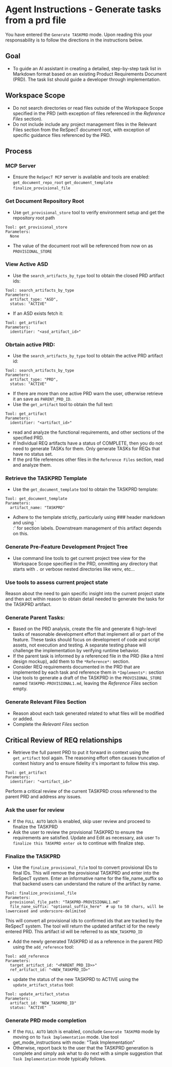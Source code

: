 
# Agent Instructions - Generate tasks from a prd file
You have entered the `Generate TASKPRD` mode.  Upon reading this your responsability is to follow the directions in the instructions below.

## Goal
- To guide an AI assistant in creating a detailed, step-by-step task list in Markdown format based on an existing Product Requirements Document (PRD). The task list should guide a developer through implementation.

## Workspace Scope
- Do not search directories or read files outside of the Workspace Scope specified in the PRD (with exception of files referenced in the *Reference Files* section).  
- Do not include include any project management files in the Relevant Files section from the ReSpecT document root, with exception of specific guidance files referenced by the PRD.

## Process

### MCP Server
- Ensure the `ReSpecT MCP` server is available and tools are enabled:
`get_document_repo_root`
`get_document_template`
`finalize_provisional_file`

### Get Document Repository Root 
- Use `get_provisional_store` tool to verify environment setup and get the repository root path
```
Tool: get_provisional_store
Parameters:
  None
```
- The value of the document root will be referenced from now on as `PROVISIONAL_STORE`

### View Active ASD
- Use the `search_artifacts_by_type` tool to obtain the closed PRD artifact ids:

```
Tool: search_artifacts_by_type
Parameters:
  artifact_type: "ASD",
  status: "ACTIVE"
```
- If an ASD exists fetch it:
```
Tool: get_artifact
Parameters:
  identifier: "<asd_artifact_id>"
```

### Obrtain active PRD:
- Use the `search_artifacts_by_type` tool to obtain the active PRD artifact id:

```
Tool: search_artifacts_by_type
Parameters:
  artifact_type: "PRD",
  status: "ACTIVE"
```
- If there are more than one active PRD warn the user, otherwise retrieve it an save as `PARENT_PRD_ID`. 
- Use the `get_artifact` tool to obtain the full text:

```
Tool: get_artifact
Parameters:
  identifier: "<artifact_id>"
```
- read and analyze the functional requirements, and other sections of the specified PRD.
- If Individual REQ artifacts have a status of COMPLETE, then you do not need to generate TASKs for them.  Only generate TASKs for REQs that have no status set.
- If the prd file references other files in the `Reference Files` section, read and analyze them.

### Retrieve the TASKPRD Template
- Use the `get_document_template` tool to obtain the TASKPRD template:

```
Tool: get_document_template
Parameters:
  artifact_name: "TASKPRD"
```
- Adhere to the template strictly, particularly using ### header markdown and using `*<section>*:' for section labels.  Downstream management of this artifact depends on this.

### Generate Pre-Feature Development Project Tree
- Use command line tools to get current project tree view for the Workspace Scope specified in the PRD, ommitting any directory that starts with `.` or verbose nested directories like venv, etc... 

### Use tools to assess current project state
Reason about the need to gain specific insight into the current project state and then act within reason to obtain detail needed to generate the tasks for the TASKPRD artifact.

### Generate Parent Tasks:
- Based on the PRD analysis, create the file and generate 6 high-level tasks of reasonable development effort that implement all or part of the feature. These tasks should focus on development of code and script assets, not execution and testing.  A separate testing phase will challenge the implementation by verifying runtime behavior.
- If the parent task is informed by a referenced file in the PRD (like a html design mockup), add them to the `*Reference*:` section.
- Consider REQ requirements documented in the PRD that are implemented by each task and reference them in `*Implements*:` section
- Use tools to generate a draft of the TASKPRD in the `PROVISIONAL_STORE` named `TASKPRD-PROVISIONAL1.md`, leaving the *Reference Files* section empty.

### Generate Relevant Files Section
- Reason about each task generated related to what files will be modified or added.
- Complete the *Relevant Files* section

## Critical Review of REQ relationships
- Retrieve the full parent PRD to put it forward in context using the `get_artifact` tool again.  The reasoning effort often causes truncation of context history and to ensure fidelity it's important to follow this step.

```
Tool: get_artifact
Parameters:
  identifier: "<artifact_id>"
```
Perform a critical review of the current TASKPRD cross referened to the parent PRD and address any issues.

### Ask the user for review
- If the `FULL AUTO` latch is enabled, skip user review and proceed to finalize the TASKPRD
- Ask the user to review the provisional TASKPRD to ensure the requirements are satisfied.  Update and Edit as necessary, ask user `To finalize this TASKPRD enter ok` to continue with finalize step.

### Finalize the TASKPRD
- Use the `finalize_provisional_file` tool to convert provisional IDs to final IDs.  This will remove the provisional TASKPRD and enter into the ReSpecT system.  Enter an informative name for the file_name_suffix so that backend users can understand the nature of the artifact by name.

```
Tool: finalize_provisional_file
Parameters:
  provisional_file_path: "TASKPRD-PROVISIONAL1.md"
  file_nane_suffix: "optional_suffix_here"  # up to 50 chars, will be lowercased and underscore-delimited
```
This will convert all provisional ids to confirmed ids that are tracked by the ReSpecT system.  The tool will return the updated artifact id for the newly entered PRD. This artifact id will be referred to as `NEW_TASKPRD_ID`

- Add the newly generated TASKPRD id as a reference in the parent PRD using the `add_reference` tool:
```
Tool: add_reference
Parameters:
  target_artifact_id: "<PARENT_PRD_ID>>"
  ref_artifact_id: "<NEW_TASKPRD_ID>"  
```

- update the status of the new TASKPRD to ACTIVE using the `update_artifact_status` tool:
```
Tool: update_artifact_status
Parameters:
  artifact_id: "NEW_TASKPRD_ID"
  status: "ACTIVE"
```

### Generate PRD mode completion
- If the `FULL AUTO` latch is enabled, conclude `Generate TASKPRD` mode by moving on to `Task Implementation` mode.  Use tool get_mode_instructions with mode: "Task Implementation"
- Otherwise, report back to the user that the TASKPRD generation is complete and simply ask what to do next with a simple suggestion that `Task Implementation` mode typically follows.

